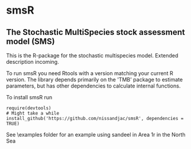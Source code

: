 # smsR
## The Stochastic MultiSpecies stock assessment model (SMS)

This is the R-package for the stochastic multispecies model. Extended description incoming.

To run smsR you need Rtools with a version matching your current R version. The library depends primarily on the 'TMB' package to estimate parameters, but has other dependencies to calculate internal functions.

To install smsR run

```
require(devtools)
# Might take a while
install_github('https://github.com/nissandjac/smsR', dependencies = TRUE)

```

See \examples folder for an example using sandeel in Area 1r in the North Sea
